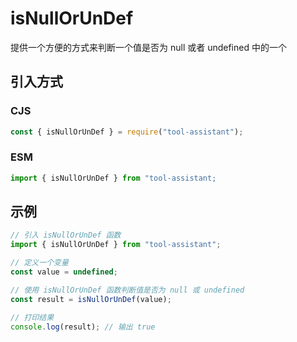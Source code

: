 # isNullOrUnDef

提供一个方便的方式来判断一个值是否为 null 或者 undefined 中的一个

## 引入方式

### CJS

```javascript
const { isNullOrUnDef } = require("tool-assistant");
```

### ESM

```javascript
import { isNullOrUnDef } from "tool-assistant;
```

## 示例

```javascript
// 引入 isNullOrUnDef 函数
import { isNullOrUnDef } from "tool-assistant";

// 定义一个变量
const value = undefined;

// 使用 isNullOrUnDef 函数判断值是否为 null 或 undefined
const result = isNullOrUnDef(value);

// 打印结果
console.log(result); // 输出 true
```
